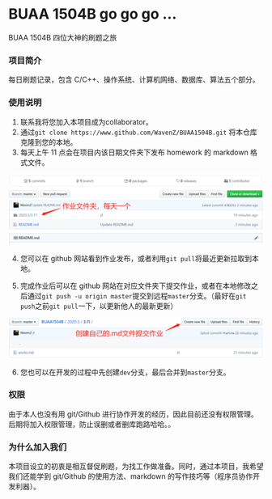 # BUAA 1504B go go go ...
BUAA 1504B 四位大神的刷题之旅

### 项目简介

每日刷题记录，包含 C/C++、操作系统、计算机网络、数据库、算法五个部分。

### 使用说明

1. 联系我将您加入本项目成为collaborator。
2. 通过`git clone https://www.github.com/WavenZ/BUAA1504B.git` 将本仓库克隆到您的本地。
3. 每天上午 11 点会在项目内该日期文件夹下发布 homework 的 markdown 格式文件。
<img src = 'others/作业文件夹.png'>

4. 您可以在 github 网站看到作业发布，或者利用`git pull`将最近更新拉取到本地。

5. 完成作业后可以在 github 网站在对应文件夹下提交作业，或者在本地修改之后通过`git push -u origin master`提交到远程`master`分支。（最好在`git push`之前`git pull`一下，以更新他人的最新更新）
<img src = 'others/新建作业.png'>

6. 您也可以在开发的过程中先创建`dev`分支，最后合并到`master`分支。
### 权限

由于本人也没有用 git/Github 进行协作开发的经历，因此目前还没有权限管理。后期将加入权限管理，防止误删或者删库跑路哈哈。。

### 为什么加入我们

本项目设立的初衷是相互督促刷题，为找工作做准备。同时，通过本项目，我希望我们还能学到 git/Github 的使用方法、markdown 的写作技巧等（程序员协作开发利器）。
